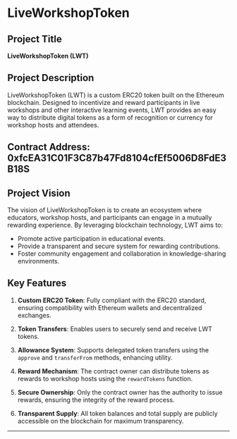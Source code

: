 # LiveWorkshopToken

## Project Title
**LiveWorkshopToken (LWT)**

## Project Description
LiveWorkshopToken (LWT) is a custom ERC20 token built on the Ethereum blockchain. Designed to incentivize and reward participants in live workshops and other interactive learning events, LWT provides an easy way to distribute digital tokens as a form of recognition or currency for workshop hosts and attendees.

## Contract Address: 0xfcEA31C01F3C87b47Fd8104cfEf5006D8FdE3B18S

## Project Vision
The vision of LiveWorkshopToken is to create an ecosystem where educators, workshop hosts, and participants can engage in a mutually rewarding experience. By leveraging blockchain technology, LWT aims to:
- Promote active participation in educational events.
- Provide a transparent and secure system for rewarding contributions.
- Foster community engagement and collaboration in knowledge-sharing environments.

## Key Features
1. **Custom ERC20 Token**: Fully compliant with the ERC20 standard, ensuring compatibility with Ethereum wallets and decentralized exchanges.

2. **Token Transfers**: Enables users to securely send and receive LWT tokens.

3. **Allowance System**: Supports delegated token transfers using the `approve` and `transferFrom` methods, enhancing utility.

4. **Reward Mechanism**: The contract owner can distribute tokens as rewards to workshop hosts using the `rewardTokens` function.

5. **Secure Ownership**: Only the contract owner has the authority to issue rewards, ensuring the integrity of the reward process.

6. **Transparent Supply**: All token balances and total supply are publicly accessible on the blockchain for maximum transparency.

---



